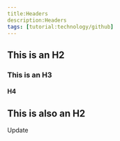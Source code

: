 ```yaml
---
title:Headers
description:Headers
tags: [tutorial:technology/github]
---
```


## This is an H2
### This is an H3
#### H4

This is also an H2
------------------
Update
